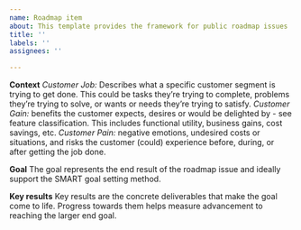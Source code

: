 ```yaml
---
name: Roadmap item
about: This template provides the framework for public roadmap issues
title: ''
labels: ''
assignees: ''

---
```


**Context**
*Customer Job:* Describes what a specific customer segment is trying to get done. This could be tasks they’re trying to complete, problems they’re trying to solve, or wants or needs they’re trying to satisfy.
*Customer Gain:* benefits the customer expects, desires or would be delighted by - see feature classification. This includes functional utility, business gains, cost savings, etc.
*Customer Pain:* negative emotions, undesired costs or situations, and risks the customer (could) experience before, during, or after getting the job done.

**Goal**
The goal represents the end result of the roadmap issue and ideally support the SMART goal setting method.

**Key results**
Key results are the concrete deliverables that make the goal come to life. Progress towards them helps measure advancement to reaching the larger end goal.
